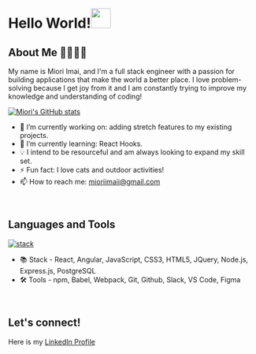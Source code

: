 # Hello World!<img src="https://raw.githubusercontent.com/MartinHeinz/MartinHeinz/master/wave.gif" width="40px">
## About Me 👩🏻‍💻✨
My name is Miori Imai, and I'm a full stack engineer with a passion for building applications that make the world a better place. I love problem-solving because I get joy from it and I am constantly trying to improve my knowledge and understanding of coding!


[![Miori's GitHub stats](https://github-readme-stats.vercel.app/api?username=mioriimai&show_icons=true&theme=vue&count_private=true&hide=stars)](https://github.com/anuraghazra/github-readme-stats)

 
* 🔭 I’m currently working on: adding stretch features to my existing projects.
* 🌱 I’m currently learning: React Hooks.
* 💡 I intend to be resourceful and am always looking to expand my skill set.
* ⚡ Fun fact: I love cats and outdoor activities!
* 📫 How to reach me: mioriimaii@gmail.com
<br/>

## Languages and Tools
 [![stack](https://skillicons.dev/icons?i=js,html,css,react,nodejs,express,jquery,postgres,babel,webpack,angular,git,github,vscode,figma)](https://skillicons.dev)

* 📚 Stack - React, Angular, JavaScript, CSS3, HTML5, JQuery, Node.js, Express.js, PostgreSQL
* 🛠️ Tools - npm, Babel, Webpack, Git, Github, Slack, VS Code, Figma
<br/>

## Let's connect!
Here is my [LinkedIn Profile](https://www.linkedin.com/in/miori-imai/)




<!--
**mioriimai/mioriimai** is a ✨ _special_ ✨ repository because its `README.md` (this file) appears on your GitHub profile.

Here are some ideas to get you started:

- 🔭 I’m currently working on ...
- 🌱 I’m currently learning ...
- 👯 I’m looking to collaborate on ...
- 🤔 I’m looking for help with ...
- 💬 Ask me about ...
- 📫 How to reach me: ...
- 😄 Pronouns: ...
- ⚡ Fun fact: ...
-->

